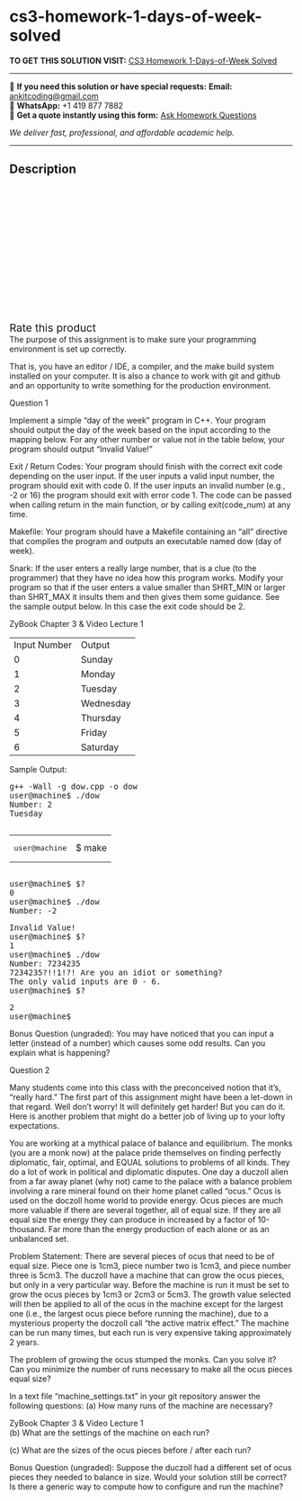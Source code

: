 # cs3-homework-1-days-of-week-solved
**TO GET THIS SOLUTION VISIT:** [CS3 Homework 1-Days-of-Week Solved](https://www.ankitcodinghub.com/product/cs3-homework-1-days-of-week-solved/)


---

📩 **If you need this solution or have special requests:** **Email:** ankitcoding@gmail.com  
📱 **WhatsApp:** +1 419 877 7882  
📄 **Get a quote instantly using this form:** [Ask Homework Questions](https://www.ankitcodinghub.com/services/ask-homework-questions/)

*We deliver fast, professional, and affordable academic help.*

---

<h2>Description</h2>



<div class="kk-star-ratings kksr-auto kksr-align-center kksr-valign-top" data-payload="{&quot;align&quot;:&quot;center&quot;,&quot;id&quot;:&quot;90998&quot;,&quot;slug&quot;:&quot;default&quot;,&quot;valign&quot;:&quot;top&quot;,&quot;ignore&quot;:&quot;&quot;,&quot;reference&quot;:&quot;auto&quot;,&quot;class&quot;:&quot;&quot;,&quot;count&quot;:&quot;0&quot;,&quot;legendonly&quot;:&quot;&quot;,&quot;readonly&quot;:&quot;&quot;,&quot;score&quot;:&quot;0&quot;,&quot;starsonly&quot;:&quot;&quot;,&quot;best&quot;:&quot;5&quot;,&quot;gap&quot;:&quot;4&quot;,&quot;greet&quot;:&quot;Rate this product&quot;,&quot;legend&quot;:&quot;0\/5 - (0 votes)&quot;,&quot;size&quot;:&quot;24&quot;,&quot;title&quot;:&quot;CS3 Homework 1-Days-of-Week Solved&quot;,&quot;width&quot;:&quot;0&quot;,&quot;_legend&quot;:&quot;{score}\/{best} - ({count} {votes})&quot;,&quot;font_factor&quot;:&quot;1.25&quot;}">

<div class="kksr-stars">

<div class="kksr-stars-inactive">
            <div class="kksr-star" data-star="1" style="padding-right: 4px">


<div class="kksr-icon" style="width: 24px; height: 24px;"></div>
        </div>
            <div class="kksr-star" data-star="2" style="padding-right: 4px">


<div class="kksr-icon" style="width: 24px; height: 24px;"></div>
        </div>
            <div class="kksr-star" data-star="3" style="padding-right: 4px">


<div class="kksr-icon" style="width: 24px; height: 24px;"></div>
        </div>
            <div class="kksr-star" data-star="4" style="padding-right: 4px">


<div class="kksr-icon" style="width: 24px; height: 24px;"></div>
        </div>
            <div class="kksr-star" data-star="5" style="padding-right: 4px">


<div class="kksr-icon" style="width: 24px; height: 24px;"></div>
        </div>
    </div>

<div class="kksr-stars-active" style="width: 0px;">
            <div class="kksr-star" style="padding-right: 4px">


<div class="kksr-icon" style="width: 24px; height: 24px;"></div>
        </div>
            <div class="kksr-star" style="padding-right: 4px">


<div class="kksr-icon" style="width: 24px; height: 24px;"></div>
        </div>
            <div class="kksr-star" style="padding-right: 4px">


<div class="kksr-icon" style="width: 24px; height: 24px;"></div>
        </div>
            <div class="kksr-star" style="padding-right: 4px">


<div class="kksr-icon" style="width: 24px; height: 24px;"></div>
        </div>
            <div class="kksr-star" style="padding-right: 4px">


<div class="kksr-icon" style="width: 24px; height: 24px;"></div>
        </div>
    </div>
</div>


<div class="kksr-legend" style="font-size: 19.2px;">
            <span class="kksr-muted">Rate this product</span>
    </div>
    </div>
<div class="page" title="Page 1">
<div class="layoutArea">
<div class="column">
The purpose of this assignment is to make sure your programming environment is set up correctly.

That is, you have an editor / IDE, a compiler, and the make build system installed on your computer. It is also a chance to work with git and github and an opportunity to write something for the production environment.

Question 1

Implement a simple “day of the week” program in C++. Your program should output the day of the week based on the input according to the mapping below. For any other number or value not in the table below, your program should output “Invalid Value!”

Exit / Return Codes: Your program should finish with the correct exit code depending on the user input. If the user inputs a valid input number, the program should exit with code 0. If the user inputs an invalid number (e.g., -2 or 16) the program should exit with error code 1. The code can be passed when calling return in the main function, or by calling exit(code_num) at any time.

Makefile: Your program should have a Makefile containing an “all” directive that compiles the program and outputs an executable named dow (day of week).

Snark: If the user enters a really large number, that is a clue (to the programmer) that they have no idea how this program works. Modify your program so that if the user enters a value smaller than SHRT_MIN or larger than SHRT_MAX it insults them and then gives them some guidance. See the sample output below. In this case the exit code should be 2.

</div>
</div>
<div class="layoutArea">
<div class="column">
ZyBook Chapter 3 &amp; Video Lecture 1

</div>
</div>
<table>
<tbody>
<tr>
<td>
<div class="layoutArea">
<div class="column">
Input Number

</div>
</div>
</td>
<td>
<div class="layoutArea">
<div class="column">
Output

</div>
</div>
</td>
</tr>
<tr>
<td>
<div class="layoutArea">
<div class="column">
0

</div>
</div>
</td>
<td>
<div class="layoutArea">
<div class="column">
Sunday

</div>
</div>
</td>
</tr>
<tr>
<td>
<div class="layoutArea">
<div class="column">
1

</div>
</div>
</td>
<td>
<div class="layoutArea">
<div class="column">
Monday

</div>
</div>
</td>
</tr>
<tr>
<td>
<div class="layoutArea">
<div class="column">
2

</div>
</div>
</td>
<td>
<div class="layoutArea">
<div class="column">
Tuesday

</div>
</div>
</td>
</tr>
<tr>
<td>
<div class="layoutArea">
<div class="column">
3

</div>
</div>
</td>
<td>
<div class="layoutArea">
<div class="column">
Wednesday

</div>
</div>
</td>
</tr>
<tr>
<td>
<div class="layoutArea">
<div class="column">
4

</div>
</div>
</td>
<td>
<div class="layoutArea">
<div class="column">
Thursday

</div>
</div>
</td>
</tr>
<tr>
<td>
<div class="layoutArea">
<div class="column">
5

</div>
</div>
</td>
<td>
<div class="layoutArea">
<div class="column">
Friday

</div>
</div>
</td>
</tr>
<tr>
<td>
<div class="layoutArea">
<div class="column">
6

</div>
</div>
</td>
<td>
<div class="layoutArea">
<div class="column">
Saturday

</div>
</div>
</td>
</tr>
</tbody>
</table>
<div class="layoutArea">
<div class="column">
Sample Output:

<pre>g++ -Wall -g dow.cpp -o dow
user@machine$ ./dow
Number: 2
Tuesday
</pre>
</div>
</div>
<table>
<tbody>
<tr>
<td>
<div class="layoutArea">
<div class="column">
<pre>user@machine
</pre>
</div>
</div>
</td>
<td>
<div class="layoutArea">
<div class="column">
$ make

</div>
</div>
</td>
</tr>
</tbody>
</table>
</div>
<div class="page" title="Page 2">
<div class="layoutArea">
<div class="column">
<pre>user@machine$ $?
0
user@machine$ ./dow
Number: -2
</pre>
<pre>Invalid Value!
user@machine$ $?
1
user@machine$ ./dow
Number: 7234235
7234235?!!1!?! Are you an idiot or something?
The only valid inputs are 0 - 6.
user@machine$ $?
</pre>
<pre>2
user@machine$
</pre>
Bonus Question (ungraded): You may have noticed that you can input a letter (instead of a number) which causes some odd results. Can you explain what is happening?

Question 2

Many students come into this class with the preconceived notion that it’s, “really hard.” The first part of this assignment might have been a let-down in that regard. Well don’t worry! It will definitely get harder! But you can do it. Here is another problem that might do a better job of living up to your lofty expectations.

You are working at a mythical palace of balance and equilibrium. The monks (you are a monk now) at the palace pride themselves on finding perfectly diplomatic, fair, optimal, and EQUAL solutions to problems of all kinds. They do a lot of work in political and diplomatic disputes. One day a duczoll alien from a far away planet (why not) came to the palace with a balance problem involving a rare mineral found on their home planet called “ocus.” Ocus is used on the doczoll home world to provide energy. Ocus pieces are much more valuable if there are several together, all of equal size. If they are all equal size the energy they can produce in increased by a factor of 10-thousand. Far more than the energy production of each alone or as an unbalanced set.

Problem Statement: There are several pieces of ocus that need to be of equal size. Piece one is 1cm3, piece number two is 1cm3, and piece number three is 5cm3. The duczoll have a machine that can grow the ocus pieces, but only in a very particular way. Before the machine is run it must be set to grow the ocus pieces by 1cm3 or 2cm3 or 5cm3. The growth value selected will then be applied to all of the ocus in the machine except for the largest one (i.e., the largest ocus piece before running the machine), due to a mysterious property the doczoll call “the active matrix effect.” The machine can be run many times, but each run is very expensive taking approximately 2 years.

The problem of growing the ocus stumped the monks. Can you solve it? Can you minimize the number of runs necessary to make all the ocus pieces equal size?

In a text file “machine_settings.txt” in your git repository answer the following questions: (a) How many runs of the machine are necessary?

</div>
</div>
<div class="layoutArea">
<div class="column">
ZyBook Chapter 3 &amp; Video Lecture 1

</div>
</div>
</div>
<div class="page" title="Page 3">
<div class="layoutArea">
<div class="column">
(b) What are the settings of the machine on each run?

(c) What are the sizes of the ocus pieces before / after each run?

Bonus Question (ungraded): Suppose the duczoll had a different set of ocus pieces they needed to balance in size. Would your solution still be correct? Is there a generic way to compute how to configure and run the machine?

</div>
</div>
</div>
